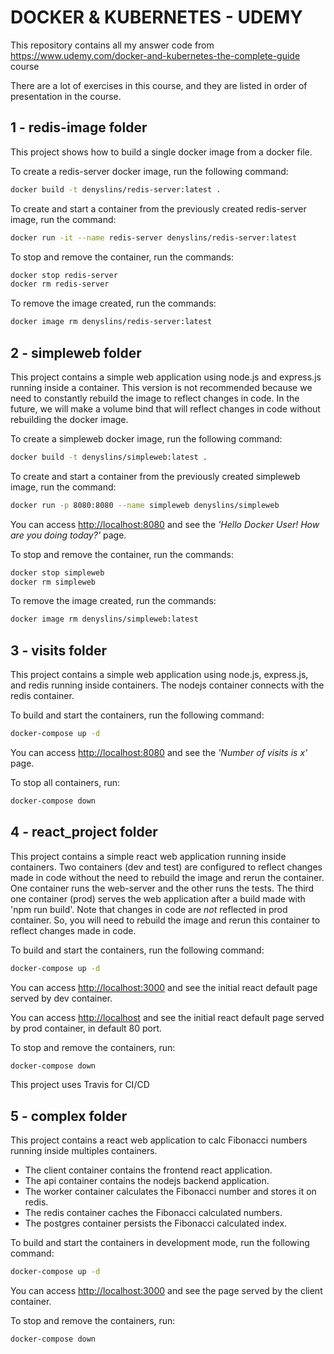 # DOCKER & KUBERNETES - UDEMY

This repository contains all my answer code from <https://www.udemy.com/docker-and-kubernetes-the-complete-guide> course

There are a lot of exercises in this course, and they are listed in order of presentation in the course.

## 1 - redis-image folder

This project shows how to build a single docker image from a docker file.

To create a redis-server docker image, run the following command:

```sh
docker build -t denyslins/redis-server:latest .
```

To create and start a container from the previously created redis-server image, run the command:

```sh
docker run -it --name redis-server denyslins/redis-server:latest
```

To stop and remove the container, run the commands:

```sh
docker stop redis-server
docker rm redis-server
```

To remove the image created, run the commands:

```sh
docker image rm denyslins/redis-server:latest
```

## 2 - simpleweb folder

This project contains a simple web application using node.js and express.js running inside a container.
This version is not recommended because we need to constantly rebuild the image to reflect changes in code.
In the future, we will make a volume bind that will reflect changes in code without rebuilding the docker image.

To create a simpleweb docker image, run the following command:

```sh
docker build -t denyslins/simpleweb:latest .
```

To create and start a container from the previously created simpleweb image, run the command:

```sh
docker run -p 8080:8080 --name simpleweb denyslins/simpleweb
```

You can access <http://localhost:8080> and see the _*'Hello Docker User! How are you doing today?'*_ page.

To stop and remove the container, run the commands:

```sh
docker stop simpleweb
docker rm simpleweb
```

To remove the image created, run the commands:

```sh
docker image rm denyslins/simpleweb:latest
```

## 3 - visits folder

This project contains a simple web application using node.js, express.js, and redis running inside containers. The nodejs container connects with the redis container.

To build and start the containers, run the following command:

```sh
docker-compose up -d
```

You can access <http://localhost:8080> and see the _*'Number of visits is x'*_ page.

To stop all containers, run:

```sh
docker-compose down
```

## 4 - react_project folder

This project contains a simple react web application running inside containers.
Two containers (dev and test) are configured to reflect changes made in code without the need to rebuild the image and rerun the container.
One container runs the web-server and the other runs the tests.
The third one container (prod) serves the web application after a build made with 'npm run build'. Note that changes in code are _not_ reflected in prod container. So, you will need to rebuild the image and rerun this container to reflect changes made in code.

To build and start the containers, run the following command:

```sh
docker-compose up -d
```

You can access <http://localhost:3000> and see the initial react default page served by dev container.

You can access <http://localhost> and see the initial react default page served by prod container, in default 80 port.

To stop and remove the containers, run:

```sh
docker-compose down
```

This project uses Travis for CI/CD

## 5 - complex folder

This project contains a react web application to calc Fibonacci numbers running inside multiples containers.

- The client container contains the frontend react application.
- The api container contains the nodejs backend application.
- The worker container calculates the Fibonacci number and stores it on redis.
- The redis container caches the Fibonacci calculated numbers.
- The postgres container persists the Fibonacci calculated index.

To build and start the containers in development mode, run the following command:

```sh
docker-compose up -d
```

You can access <http://localhost:3000> and see the page served by the client container.

To stop and remove the containers, run:

```sh
docker-compose down
```
